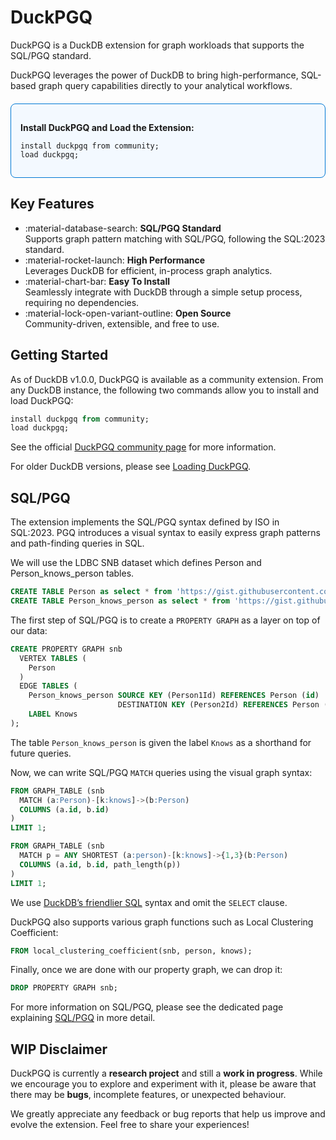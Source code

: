 # DuckPGQ
DuckPGQ is a DuckDB extension for graph workloads that supports the SQL/PGQ standard. 

DuckPGQ leverages the power of DuckDB to bring high-performance, SQL-based graph query capabilities directly to your analytical workflows.

<div class="highlight" style="border: 1px solid #0078D4; border-radius: 8px; padding: 15px; background-color: #f3f9ff; margin: 20px 0;">
  <p><strong>Install DuckPGQ and Load the Extension:</strong></p>
  <pre><code>install duckpgq from community;
load duckpgq;
</code></pre>
</div>

## Key Features

<div class="grid cards" markdown>

- :material-database-search: **SQL/PGQ Standard**  
  Supports graph pattern matching with SQL/PGQ, following the SQL:2023 standard.
- :material-rocket-launch: **High Performance**  
  Leverages DuckDB for efficient, in-process graph analytics.
- :material-chart-bar: **Easy To Install**  
  Seamlessly integrate with DuckDB through a simple setup process, requiring no dependencies.
- :material-lock-open-variant-outline: **Open Source**  
  Community-driven, extensible, and free to use.

</div>



## Getting Started
As of DuckDB v1.0.0, DuckPGQ is available as a community extension. From any DuckDB instance, the following two commands allow you to install and load DuckPGQ:

```SQL
install duckpgq from community;
load duckpgq; 
```

See the official [DuckPGQ community page](https://community-extensions.duckdb.org/extensions/duckpgq.html) for more information.

For older DuckDB versions, please see [Loading DuckPGQ](https://www.notion.so/Loading-DuckPGQ-29eda93a97b140e1861614cce1f5498c?pvs=21).

## SQL/PGQ

The extension implements the SQL/PGQ syntax defined by ISO in SQL:2023. PGQ introduces a visual syntax to easily express graph patterns and path-finding queries in SQL. 

We will use the LDBC SNB dataset which defines Person and Person_knows_person tables. 

```sql
CREATE TABLE Person as select * from 'https://gist.githubusercontent.com/Dtenwolde/2b02aebbed3c9638a06fda8ee0088a36/raw/8c4dc551f7344b12eaff2d1438c9da08649d00ec/person-sf0.003.csv';
CREATE TABLE Person_knows_person as select * from 'https://gist.githubusercontent.com/Dtenwolde/81c32c9002d4059c2c3073dbca155275/raw/8b440e810a48dcaa08c07086e493ec0e2ec6b3cb/person_knows_person-sf0.003.csv';
```

The first step of SQL/PGQ is to create a `PROPERTY GRAPH` as a layer on top of our data:
```SQL
CREATE PROPERTY GRAPH snb
  VERTEX TABLES (
    Person
  )
  EDGE TABLES (
    Person_knows_person SOURCE KEY (Person1Id) REFERENCES Person (id)
                        DESTINATION KEY (Person2Id) REFERENCES Person (id)
    LABEL Knows
);
```
The table `Person_knows_person` is given the label `Knows` as a shorthand for future queries.


Now, we can write SQL/PGQ `MATCH` queries using the visual graph syntax:

```sql
FROM GRAPH_TABLE (snb
  MATCH (a:Person)-[k:knows]->(b:Person)
  COLUMNS (a.id, b.id)
)
LIMIT 1;

FROM GRAPH_TABLE (snb 
  MATCH p = ANY SHORTEST (a:person)-[k:knows]->{1,3}(b:Person) 
  COLUMNS (a.id, b.id, path_length(p))
) 
LIMIT 1;
```
We use [DuckDB’s friendlier SQL](https://duckdb.org/docs/sql/dialect/friendly_sql.html) syntax and omit the `SELECT` clause.

DuckPGQ also supports various graph functions such as Local Clustering Coefficient:

```sql
FROM local_clustering_coefficient(snb, person, knows);
```

Finally, once we are done with our property graph, we can drop it: 

```sql
DROP PROPERTY GRAPH snb; 
```

For more information on SQL/PGQ, please see the dedicated page explaining [SQL/PGQ](https://www.notion.so/SQL-PGQ-5016889634db44c99cd607205bfbf68a?pvs=21) in more detail.

## WIP Disclaimer

DuckPGQ is currently a **research project** and still a **work in progress**. While we encourage you to explore and experiment with it, please be aware that there may be **bugs**, incomplete features, or unexpected behaviour.

We greatly appreciate any feedback or bug reports that help us improve and evolve the extension. Feel free to share your experiences!
